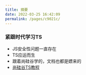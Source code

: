 ```yaml
---
title: 摘要
date: 2022-03-25 16:42:09
permalink: /pages/c9021c/
---
```

### 紧跟时代学习TS
- JS安全性问题一直存在
- TS应运而生
- 跟着尚硅谷学的，文档也都是嫖来的
- [尚硅谷TS教程](https://www.bilibili.com/video/BV1Xy4y1v7S2?spm_id_from=333.1007.top_right_bar_window_custom_collection.content.click)